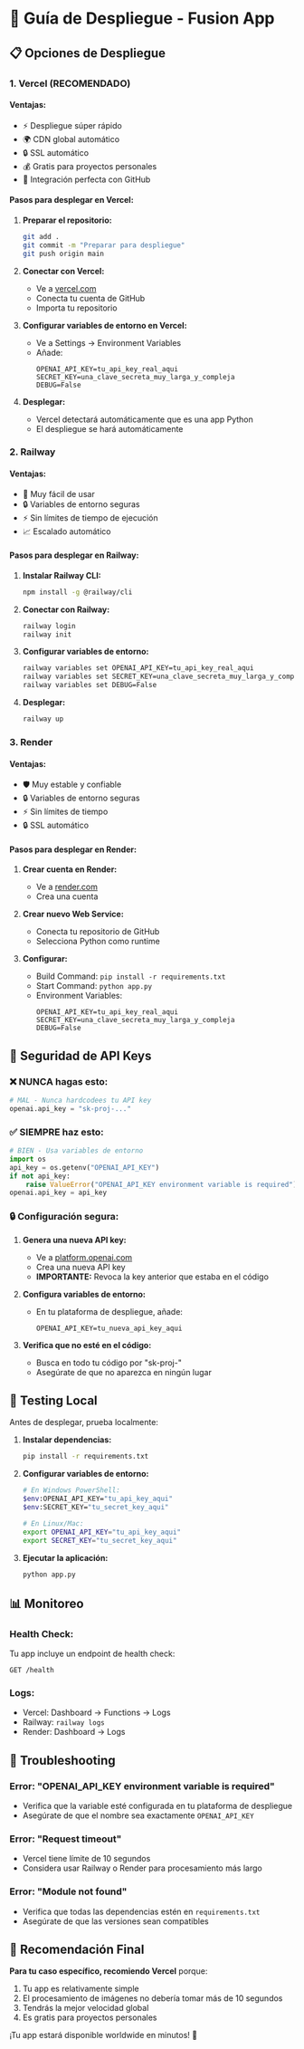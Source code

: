 # 🚀 Guía de Despliegue - Fusion App

## 📋 Opciones de Despliegue

### 1. **Vercel (RECOMENDADO)**

#### Ventajas:
- ⚡ Despliegue súper rápido
- 🌍 CDN global automático
- 🔒 SSL automático
- 💰 Gratis para proyectos personales
- 🔄 Integración perfecta con GitHub

#### Pasos para desplegar en Vercel:

1. **Preparar el repositorio:**
   ```bash
   git add .
   git commit -m "Preparar para despliegue"
   git push origin main
   ```

2. **Conectar con Vercel:**
   - Ve a [vercel.com](https://vercel.com)
   - Conecta tu cuenta de GitHub
   - Importa tu repositorio

3. **Configurar variables de entorno en Vercel:**
   - Ve a Settings → Environment Variables
   - Añade:
     ```
     OPENAI_API_KEY=tu_api_key_real_aqui
     SECRET_KEY=una_clave_secreta_muy_larga_y_compleja
     DEBUG=False
     ```

4. **Desplegar:**
   - Vercel detectará automáticamente que es una app Python
   - El despliegue se hará automáticamente

### 2. **Railway**

#### Ventajas:
- 🎯 Muy fácil de usar
- 🔒 Variables de entorno seguras
- ⚡ Sin límites de tiempo de ejecución
- 📈 Escalado automático

#### Pasos para desplegar en Railway:

1. **Instalar Railway CLI:**
   ```bash
   npm install -g @railway/cli
   ```

2. **Conectar con Railway:**
   ```bash
   railway login
   railway init
   ```

3. **Configurar variables de entorno:**
   ```bash
   railway variables set OPENAI_API_KEY=tu_api_key_real_aqui
   railway variables set SECRET_KEY=una_clave_secreta_muy_larga_y_compleja
   railway variables set DEBUG=False
   ```

4. **Desplegar:**
   ```bash
   railway up
   ```

### 3. **Render**

#### Ventajas:
- 🛡️ Muy estable y confiable
- 🔒 Variables de entorno seguras
- ⚡ Sin límites de tiempo
- 🔒 SSL automático

#### Pasos para desplegar en Render:

1. **Crear cuenta en Render:**
   - Ve a [render.com](https://render.com)
   - Crea una cuenta

2. **Crear nuevo Web Service:**
   - Conecta tu repositorio de GitHub
   - Selecciona Python como runtime

3. **Configurar:**
   - Build Command: `pip install -r requirements.txt`
   - Start Command: `python app.py`
   - Environment Variables:
     ```
     OPENAI_API_KEY=tu_api_key_real_aqui
     SECRET_KEY=una_clave_secreta_muy_larga_y_compleja
     DEBUG=False
     ```

## 🔐 Seguridad de API Keys

### ❌ NUNCA hagas esto:
```python
# MAL - Nunca hardcodees tu API key
openai.api_key = "sk-proj-..."
```

### ✅ SIEMPRE haz esto:
```python
# BIEN - Usa variables de entorno
import os
api_key = os.getenv("OPENAI_API_KEY")
if not api_key:
    raise ValueError("OPENAI_API_KEY environment variable is required")
openai.api_key = api_key
```

### 🔒 Configuración segura:

1. **Genera una nueva API key:**
   - Ve a [platform.openai.com](https://platform.openai.com)
   - Crea una nueva API key
   - **IMPORTANTE:** Revoca la key anterior que estaba en el código

2. **Configura variables de entorno:**
   - En tu plataforma de despliegue, añade:
     ```
     OPENAI_API_KEY=tu_nueva_api_key_aqui
     ```

3. **Verifica que no esté en el código:**
   - Busca en todo tu código por "sk-proj-"
   - Asegúrate de que no aparezca en ningún lugar

## 🧪 Testing Local

Antes de desplegar, prueba localmente:

1. **Instalar dependencias:**
   ```bash
   pip install -r requirements.txt
   ```

2. **Configurar variables de entorno:**
   ```bash
   # En Windows PowerShell:
   $env:OPENAI_API_KEY="tu_api_key_aqui"
   $env:SECRET_KEY="tu_secret_key_aqui"
   
   # En Linux/Mac:
   export OPENAI_API_KEY="tu_api_key_aqui"
   export SECRET_KEY="tu_secret_key_aqui"
   ```

3. **Ejecutar la aplicación:**
   ```bash
   python app.py
   ```

## 📊 Monitoreo

### Health Check:
Tu app incluye un endpoint de health check:
```
GET /health
```

### Logs:
- Vercel: Dashboard → Functions → Logs
- Railway: `railway logs`
- Render: Dashboard → Logs

## 🚨 Troubleshooting

### Error: "OPENAI_API_KEY environment variable is required"
- Verifica que la variable esté configurada en tu plataforma de despliegue
- Asegúrate de que el nombre sea exactamente `OPENAI_API_KEY`

### Error: "Request timeout"
- Vercel tiene límite de 10 segundos
- Considera usar Railway o Render para procesamiento más largo

### Error: "Module not found"
- Verifica que todas las dependencias estén en `requirements.txt`
- Asegúrate de que las versiones sean compatibles

## 🌟 Recomendación Final

**Para tu caso específico, recomiendo Vercel** porque:
1. Tu app es relativamente simple
2. El procesamiento de imágenes no debería tomar más de 10 segundos
3. Tendrás la mejor velocidad global
4. Es gratis para proyectos personales

¡Tu app estará disponible worldwide en minutos! 🚀 